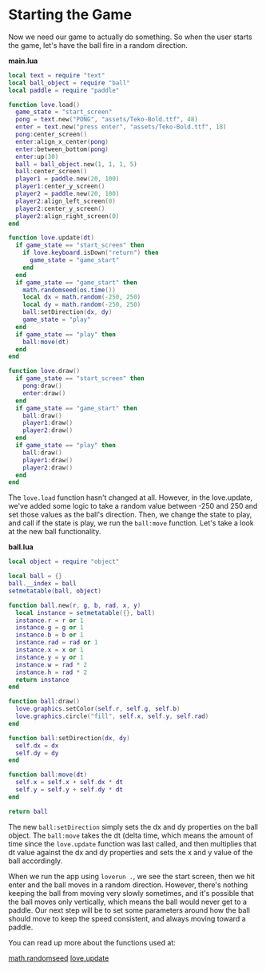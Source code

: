# Starting the Game

Now we need our game to actually do something.  So when the user starts the game, let's have the ball fire in a random direction.

**main.lua**
```lua
local text = require "text"
local ball_object = require "ball"
local paddle = require "paddle"

function love.load()
  game_state = "start_screen"
  pong = text.new("PONG", "assets/Teko-Bold.ttf", 48)
  enter = text.new("press enter", "assets/Teko-Bold.ttf", 18)
  pong:center_screen()
  enter:align_x_center(pong)
  enter:between_bottom(pong)
  enter:up(30)
  ball = ball_object.new(1, 1, 1, 5)
  ball:center_screen()
  player1 = paddle.new(20, 100)
  player1:center_y_screen()
  player2 = paddle.new(20, 100)
  player2:align_left_screen(0)
  player2:center_y_screen()
  player2:align_right_screen(0)
end

function love.update(dt)
  if game_state == "start_screen" then
    if love.keyboard.isDown("return") then
      game_state = "game_start"
    end
  end
  if game_state == "game_start" then
    math.randomseed(os.time())
    local dx = math.random(-250, 250)
    local dy = math.random(-250, 250)
    ball:setDirection(dx, dy)
    game_state = "play"
  end
  if game_state == "play" then
    ball:move(dt)
  end
end

function love.draw()
  if game_state == "start_screen" then
    pong:draw()
    enter:draw()
  end
  if game_state == "game_start" then
    ball:draw()
    player1:draw()
    player2:draw()
  end
  if game_state == "play" then
    ball:draw()
    player1:draw()
    player2:draw()
  end
end
```

The `love.load` function hasn't changed at all.  However, in the love.update, we've added some logic to take a random value between -250 and 250 and set those values as the ball's direction.  Then, we change the state to play, and call if the state is play, we run the `ball:move` function.  Let's take a look at the new ball functionality.

**ball.lua**
```lua
local object = require "object"

local ball = {}
ball.__index = ball
setmetatable(ball, object)

function ball.new(r, g, b, rad, x, y)
  local instance = setmetatable({}, ball)
  instance.r = r or 1
  instance.g = g or 1
  instance.b = b or 1
  instance.rad = rad or 1
  instance.x = x or 1
  instance.y = y or 1
  instance.w = rad * 2
  instance.h = rad * 2
  return instance
end

function ball:draw()
  love.graphics.setColor(self.r, self.g, self.b)
  love.graphics.circle("fill", self.x, self.y, self.rad)
end

function ball:setDirection(dx, dy)
  self.dx = dx
  self.dy = dy
end

function ball:move(dt)
  self.x = self.x + self.dx * dt
  self.y = self.y + self.dy * dt
end

return ball

```

The new `ball:setDirection` simply sets the dx and dy properties on the ball object.  The `ball:move` takes the dt (delta time, which means the amount of time since the `love.update` function was last called, and then multiplies that dt value against the dx and dy properties and sets the x and y value of the ball accordingly.

When we run the app using `loverun .`, we see the start screen, then we hit enter and the ball moves in a random direction.  However, there's nothing keeping the ball from moving very slowly sometimes, and it's possible that the ball moves only vertically, which means the ball would never get to a paddle.  Our next step will be to set some parameters around how the ball should move to keep the speed consistent, and always moving toward a paddle.

You can read up more about the functions used at:

[math.randomseed](http://lua-users.org/wiki/MathLibraryTutorial) 
[love.update](https://love2d.org/wiki/love.update) 

